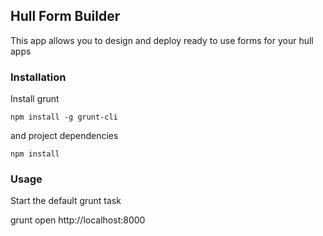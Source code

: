 ## Hull Form Builder


This app allows you to design and deploy ready to use forms for your hull apps


### Installation 

Install grunt

    npm install -g grunt-cli

and project dependencies 

    npm install 



### Usage

Start the default grunt task

  grunt
  open http://localhost:8000


